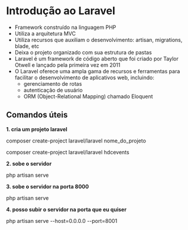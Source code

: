 # Introdução ao Laravel

- Framework construído na linguagem PHP
- Utiliza a arquitetura MVC
- Utiliza recursos que auxiliam o desenvolvimento: artisan, migrations, blade, etc
- Deixa o projeto organizado com sua estrutura de pastas
- Laravel é um framework de código aberto que foi criado por Taylor Otwell e lançado pela primeira vez em 2011
- O Laravel oferece uma ampla gama de recursos e ferramentas para facilitar o desenvolvimento de aplicativos web, incluindo:
  - gerenciamento de rotas
  - autenticação de usuário
  - ORM (Object-Relational Mapping) chamado Eloquent


## Comandos úteis

**1. cria um projeto laravel**

composer create-project laravel/laravel nome_do_projeto

composer create-project laravel/laravel hdcevents

**2. sobe o servidor**

php artisan serve

**3. sobe o servidor na porta 8000**

php artisan serve

**4. posso subir o servidor na porta que eu quiser**

php artisan serve --host=0.0.0.0 --port=8001
